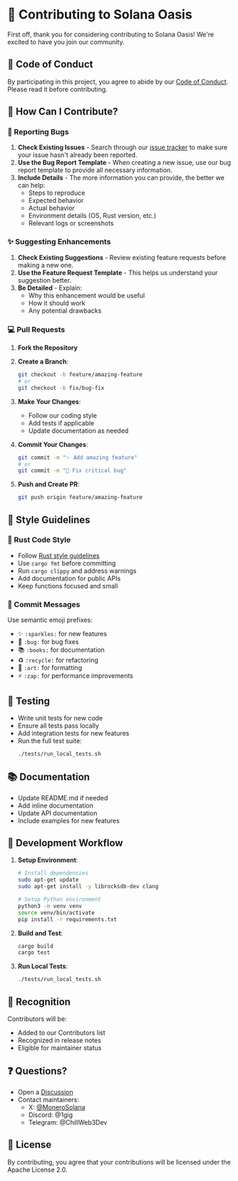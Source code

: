 # 🤝 Contributing to Solana Oasis

First off, thank you for considering contributing to Solana Oasis! We're excited to have you join our community.

## 🌟 Code of Conduct

By participating in this project, you agree to abide by our [Code of Conduct](CODE_OF_CONDUCT.md). Please read it before contributing.

## 🚀 How Can I Contribute?

### 🐛 Reporting Bugs

1. **Check Existing Issues** - Search through our [issue tracker](https://github.com/NubsCarson/SolanaOasis-Layer2/issues) to make sure your issue hasn't already been reported.
2. **Use the Bug Report Template** - When creating a new issue, use our bug report template to provide all necessary information.
3. **Include Details** - The more information you can provide, the better we can help:
   - Steps to reproduce
   - Expected behavior
   - Actual behavior
   - Environment details (OS, Rust version, etc.)
   - Relevant logs or screenshots

### ✨ Suggesting Enhancements

1. **Check Existing Suggestions** - Review existing feature requests before making a new one.
2. **Use the Feature Request Template** - This helps us understand your suggestion better.
3. **Be Detailed** - Explain:
   - Why this enhancement would be useful
   - How it should work
   - Any potential drawbacks

### 💻 Pull Requests

1. **Fork the Repository**
2. **Create a Branch**:
   ```bash
   git checkout -b feature/amazing-feature
   # or
   git checkout -b fix/bug-fix
   ```
3. **Make Your Changes**:
   - Follow our coding style
   - Add tests if applicable
   - Update documentation as needed

4. **Commit Your Changes**:
   ```bash
   git commit -m "✨ Add amazing feature"
   # or
   git commit -m "🐛 Fix critical bug"
   ```

5. **Push and Create PR**:
   ```bash
   git push origin feature/amazing-feature
   ```

## 🎨 Style Guidelines

### 💫 Rust Code Style

- Follow [Rust style guidelines](https://doc.rust-lang.org/1.0.0/style/README.html)
- Use `cargo fmt` before committing
- Run `cargo clippy` and address warnings
- Add documentation for public APIs
- Keep functions focused and small

### 📝 Commit Messages

Use semantic emoji prefixes:
- ✨ `:sparkles:` for new features
- 🐛 `:bug:` for bug fixes
- 📚 `:books:` for documentation
- ♻️ `:recycle:` for refactoring
- 🎨 `:art:` for formatting
- ⚡ `:zap:` for performance improvements

## 🧪 Testing

- Write unit tests for new code
- Ensure all tests pass locally
- Add integration tests for new features
- Run the full test suite:
  ```bash
  ./tests/run_local_tests.sh
  ```

## 📚 Documentation

- Update README.md if needed
- Add inline documentation
- Update API documentation
- Include examples for new features

## 🔄 Development Workflow

1. **Setup Environment**:
   ```bash
   # Install dependencies
   sudo apt-get update
   sudo apt-get install -y librocksdb-dev clang

   # Setup Python environment
   python3 -m venv venv
   source venv/bin/activate
   pip install -r requirements.txt
   ```

2. **Build and Test**:
   ```bash
   cargo build
   cargo test
   ```

3. **Run Local Tests**:
   ```bash
   ./tests/run_local_tests.sh
   ```

## 🌟 Recognition

Contributors will be:
- Added to our Contributors list
- Recognized in release notes
- Eligible for maintainer status

## ❓ Questions?

- Open a [Discussion](https://github.com/NubsCarson/SolanaOasis-Layer2/discussions)
- Contact maintainers:
  - X: [@MoneroSolana](https://twitter.com/MoneroSolana)
  - Discord: @1gig
  - Telegram: @ChillWeb3Dev

## 📄 License

By contributing, you agree that your contributions will be licensed under the Apache License 2.0. 